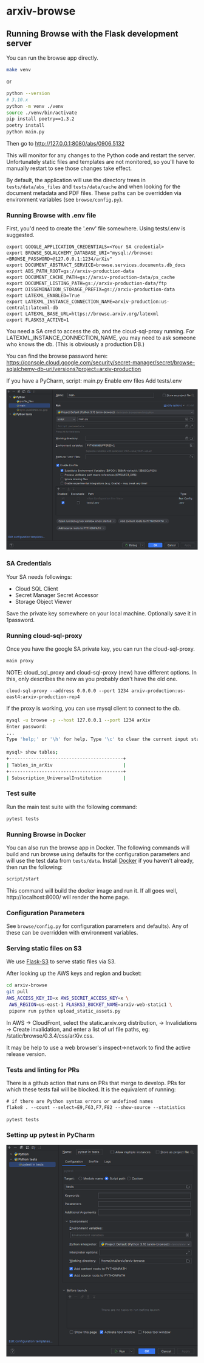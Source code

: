 # arxiv-browse

## Running Browse with the Flask development server

You can run the browse app directly.

```bash
make venv
````

or 

```bash
python --version
# 3.10.x
python -m venv ./venv
source ./venv/bin/activate
pip install poetry==1.3.2
poetry install
python main.py
```
Then go to http://127.0.0.1:8080/abs/0906.5132

This will monitor for any changes to the Python code and restart the server.
Unfortunately static files and templates are not monitored, so you'll have to
manually restart to see those changes take effect.

By default, the application will use the directory trees in
`tests/data/abs_files` and `tests/data/cache` and when looking for the document
metadata and PDF files. These paths can be overridden via environment variables
(see `browse/config.py`).

### Running Browse with .env file

First, you'd need to create the '.env' file somewhere. Using tests/.env is suggested.

    export GOOGLE_APPLICATION_CREDENTIALS=<Your SA credential>
    export BROWSE_SQLALCHEMY_DATABASE_URI="mysql://browse:<BROWSE_PASSWORD>@127.0.0.1:1234/arXiv"
    export DOCUMENT_ABSTRACT_SERVICE=browse.services.documents.db_docs
    export ABS_PATH_ROOT=gs://arxiv-production-data
    export DOCUMENT_CACHE_PATH=gs://arxiv-production-data/ps_cache
    export DOCUMENT_LISTING_PATH=gs://arxiv-production-data/ftp
    export DISSEMINATION_STORAGE_PREFIX=gs://arxiv-production-data
    export LATEXML_ENABLED=True
    export LATEXML_INSTANCE_CONNECTION_NAME=arxiv-production:us-central1:latexml-db
    export LATEXML_BASE_URL=https://browse.arxiv.org/latexml
    export FLASKS3_ACTIVE=1

You need a SA cred to access the db, and the cloud-sql-proxy running.
For LATEXML_INSTANCE_CONNECTION_NAME, you may need to ask someone who knows the db.
(This is obviously a production DB.)

You can find the browse password here:
https://console.cloud.google.com/security/secret-manager/secret/browse-sqlalchemy-db-uri/versions?project=arxiv-production

If you have a PyCharm,
script: main.py
Enable env files
   Add tests/.env

![docs/development/pycharm-run-setting.png](docs/development/pycharm-run-setting.png)

### SA Credentials

Your SA needs followings:

* Cloud SQL Client
* Secret Manager Secret Accessor
* Storage Object Viewer

Save the private key somewhere on your local machine. Optionally save it in 1password.

### Running cloud-sql-proxy

Once you have the google SA private key, you can run the cloud-sql-proxy.

```bash
main proxy
``` 

NOTE: cloud_sql_proxy and cloud-sql-proxy (new) have different options.
In this, only describes the new as you probably don't have the old one.

	cloud-sql-proxy --address 0.0.0.0 --port 1234 arxiv-production:us-east4:arxiv-production-rep4

If the proxy is working, you can use mysql client to connect to the db.

```bash
mysql -u browse -p --host 127.0.0.1 --port 1234 arXiv
Enter password: 
...
Type 'help;' or '\h' for help. Type '\c' to clear the current input statement.

mysql> show tables;
+------------------------------------------+
| Tables_in_arXiv                          |
+------------------------------------------+
| Subscription_UniversalInstitution        |
````

### Test suite

Run the main test suite with the following command:

```bash
pytest tests
```

### Running Browse in Docker
You can also run the browse app in Docker. The following commands will build and
run browse using defaults for the configuration parameters and will use the test
data from `tests/data`. Install [Docker](https://docs.docker.com/get-docker/) if
you haven't already, then run the following:

```bash
script/start
```

This command will build the docker image and run it. If all goes well,
http://localhost:8000/ will render the home page.

### Configuration Parameters

See `browse/config.py` for configuration parameters and defaults). Any of these
can be overridden with environment variables.

### Serving static files on S3

We use [Flask-S3](https://flask-s3.readthedocs.io/en/latest/) to serve static
files via S3.

After looking up the AWS keys and region and bucket:
```bash
cd arxiv-browse
git pull
AWS_ACCESS_KEY_ID=x AWS_SECRET_ACCESS_KEY=x \
 AWS_REGION=us-east-1 FLASKS3_BUCKET_NAME=arxiv-web-static1 \
 pipenv run python upload_static_assets.py
```

In AWS -> CloudFront, select the static.arxiv.org distribution, -> Invalidations -> Create invalidation,
and enter a list of url file paths, eg: /static/browse/0.3.4/css/arXiv.css.

It may be help to use a web browser's inspect->network to find the active release version.

### Tests and linting for PRs
There is a github action that runs on PRs that merge to develop. PRs for which
these tests fail will be blocked. It is the equivalent of running:

```
# if there are Python syntax errors or undefined names
flake8 . --count --select=E9,F63,F7,F82 --show-source --statistics

pytest tests
```

### Settinp up pytest in PyCharm

![docs/development/pycharm-run-setting.png](docs/development/pycharm-pytest.png)


